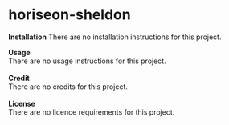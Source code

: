 # horiseon-sheldon

<!--This is my first Readme created using Markdown-->
**Installation**
There are no installation instructions for this project.

**Usage**\
There are no usage instructions for this project.\
\
**Credit**\
There are no credits for this project.\
\
**License**\
There are no licence requirements for this project.

